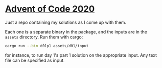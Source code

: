 # [Advent of Code 2020](https://adventofcode.com/)
Just a repo containing my solutions as I come up with them.

Each one is a separate binary in the package, and the inputs are in the `assets` directory.  Run them with cargo:
```bash
cargo run --bin d01p1 assets/d01/input
```
for instance, to run day 1's part 1 solution on the appropriate input.  Any text file can be specified as input.